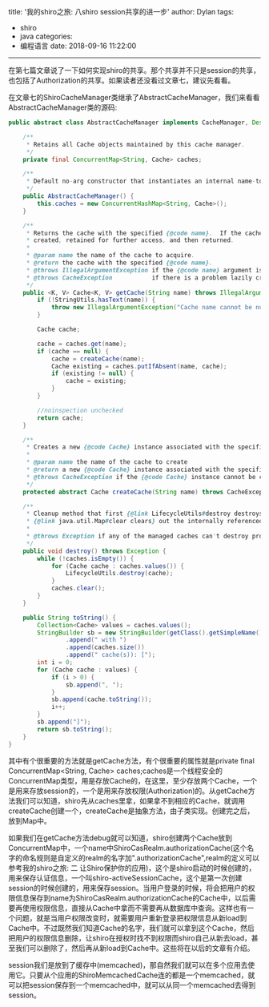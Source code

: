 title: '我的shiro之旅: 八shiro session共享的进一步'
author: Dylan
tags:
  - shiro
  - java
categories:
  - 编程语言
date: 2018-09-16 11:22:00
---
在第七篇文章说了一下如何实现shiro的共享。那个共享并不只是session的共享，也包括了Authorization的共享。如果读者还没看过文章七，建议先看看。

在文章七的ShiroCacheManager类继承了AbstractCacheManager，我们来看看AbstractCacheManager类的源码:
```java
public abstract class AbstractCacheManager implements CacheManager, Destroyable {

    /**
     * Retains all Cache objects maintained by this cache manager.
     */
    private final ConcurrentMap<String, Cache> caches;

    /**
     * Default no-arg constructor that instantiates an internal name-to-cache {@code ConcurrentMap}.
     */
    public AbstractCacheManager() {
        this.caches = new ConcurrentHashMap<String, Cache>();
    }

    /**
     * Returns the cache with the specified {@code name}.  If the cache instance does not yet exist, it will be lazily
     * created, retained for further access, and then returned.
     *
     * @param name the name of the cache to acquire.
     * @return the cache with the specified {@code name}.
     * @throws IllegalArgumentException if the {@code name} argument is {@code null} or does not contain text.
     * @throws CacheException           if there is a problem lazily creating a {@code Cache} instance.
     */
    public <K, V> Cache<K, V> getCache(String name) throws IllegalArgumentException, CacheException {
        if (!StringUtils.hasText(name)) {
            throw new IllegalArgumentException("Cache name cannot be null or empty.");
        }

        Cache cache;

        cache = caches.get(name);
        if (cache == null) {
            cache = createCache(name);
            Cache existing = caches.putIfAbsent(name, cache);
            if (existing != null) {
                cache = existing;
            }
        }

        //noinspection unchecked
        return cache;
    }

    /**
     * Creates a new {@code Cache} instance associated with the specified {@code name}.
     *
     * @param name the name of the cache to create
     * @return a new {@code Cache} instance associated with the specified {@code name}.
     * @throws CacheException if the {@code Cache} instance cannot be created.
     */
    protected abstract Cache createCache(String name) throws CacheException;

    /**
     * Cleanup method that first {@link LifecycleUtils#destroy destroys} all of it's managed caches and then
     * {@link java.util.Map#clear clears} out the internally referenced cache map.
     *
     * @throws Exception if any of the managed caches can't destroy properly.
     */
    public void destroy() throws Exception {
        while (!caches.isEmpty()) {
            for (Cache cache : caches.values()) {
                LifecycleUtils.destroy(cache);
            }
            caches.clear();
        }
    }

    public String toString() {
        Collection<Cache> values = caches.values();
        StringBuilder sb = new StringBuilder(getClass().getSimpleName())
                .append(" with ")
                .append(caches.size())
                .append(" cache(s)): [");
        int i = 0;
        for (Cache cache : values) {
            if (i > 0) {
                sb.append(", ");
            }
            sb.append(cache.toString());
            i++;
        }
        sb.append("]");
        return sb.toString();
    }
}
```

其中有个很重要的方法就是getCache方法，有个很重要的属性就是private final ConcurrentMap<String, Cache> caches;caches是一个线程安全的ConcurrentMap类型，用是存放Cache的，在这里，至少存放两个Cache，一个是用来存放session的，一个是用来存放权限(Authorization)的。从getCache方法我们可以知道，shiro先从caches里拿，如果拿不到相应的Cache，就调用createCache创建一个，createCache是抽象方法，由子类实现。创建完之后，放到Map中。

如果我们在getCache方法debug就可以知道，shiro创建两个Cache放到ConcurrentMap中，一个name中ShiroCasRealm.authorizationCache(这个名字的命名规则是自定义的realm的名字加".authorizationCache",realm的定义可以参考我的shiro之旅: 二 让Shiro保护你的应用)，这个是shiro启动的时候创建的，用来保存认证信息，一个叫shiro-activeSessionCache，这个是第一次创建session的时候创建的，用来保存session。当用户登录的时候，将会把用户的权限信息保存到name为ShiroCasRealm.authorizationCache的Cache中，以后需要再使用权限信息，直接从Cache中拿而不需要再从数据库中查询。这样也有一个问题，就是当用户权限改变时，就需要用户重新登录把权限信息从新load到Cache中。不过既然我们知道Cache的名字，我们就可以拿到这个Cache，然后把用户的权限信息删除，让shiro在授权时找不到权限而shiro自己从新去load，甚至我们可以删除了，然后再从新load到Cache中。这些将在以后的文章有介绍。

session我们是放到了缓存中(memcached)，那自然我们就可以在多个应用去使用它。只要从个应用的ShiroMemcachedCache连的都是一个memcached，就可以把session保存到一个memcached中，就可以从同一个memcached去得到session。
